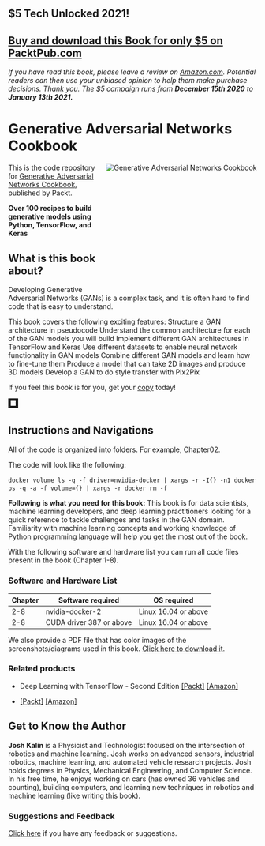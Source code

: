 ## $5 Tech Unlocked 2021!
[Buy and download this Book for only $5 on PacktPub.com](https://www.packtpub.com/product/generative-adversarial-networks-cookbook/9781789139907)
-----
*If you have read this book, please leave a review on [Amazon.com](https://www.amazon.com/gp/product/1789139902).     Potential readers can then use your unbiased opinion to help them make purchase decisions. Thank you. The $5 campaign         runs from __December 15th 2020__ to __January 13th 2021.__*

# Generative Adversarial Networks Cookbook

<a href="https://www.packtpub.com/big-data-and-business-intelligence/generative-adversarial-networks-cookbook?utm_source=github&utm_medium=repository&utm_campaign=9781789139907 "><img src="https://d1ldz4te4covpm.cloudfront.net/sites/default/files/imagecache/ppv4_main_book_cover/9781789139907.png" alt="Generative Adversarial Networks Cookbook" height="256px" align="right"></a>

This is the code repository for [Generative Adversarial Networks Cookbook](https://www.packtpub.com/big-data-and-business-intelligence/generative-adversarial-networks-cookbook?utm_source=github&utm_medium=repository&utm_campaign=9781789139907 ), published by Packt.

**Over 100 recipes to build generative models using Python, TensorFlow, and Keras**

## What is this book about?
Developing Generative Adversarial Networks (GANs) is a complex task, and it is often hard to find code that is easy to understand.

This book covers the following exciting features:
Structure a GAN architecture in pseudocode 
Understand the common architecture for each of the GAN models you will build 
Implement different GAN architectures in TensorFlow and Keras 
Use different datasets to enable neural network functionality in GAN models 
Combine different GAN models and learn how to fine-tune them 
Produce a model that can take 2D images and produce 3D models 
Develop a GAN to do style transfer with Pix2Pix 

If you feel this book is for you, get your [copy](https://www.amazon.com/dp/1789139902) today!

<a href="https://www.packtpub.com/?utm_source=github&utm_medium=banner&utm_campaign=GitHubBanner"><img src="https://raw.githubusercontent.com/PacktPublishing/GitHub/master/GitHub.png" 
alt="https://www.packtpub.com/" border="5" /></a>

## Instructions and Navigations
All of the code is organized into folders. For example, Chapter02.

The code will look like the following:
```
docker volume ls -q -f driver=nvidia-docker | xargs -r -I{} -n1 docker ps -q -a -f volume={} | xargs -r docker rm -f
```

**Following is what you need for this book:**
This book is for data scientists, machine learning developers, and deep learning practitioners looking for a quick reference to tackle challenges and tasks in the GAN domain. Familiarity with machine learning concepts and working knowledge of Python programming language will help you get the most out of the book.

With the following software and hardware list you can run all code files present in the book (Chapter 1-8).
### Software and Hardware List
| Chapter | Software required | OS required |
| -------- | ------------------------------------ | ----------------------------------- |
| 2-8 | nvidia-docker-2  | Linux 16.04  or above |
| 2-8 | CUDA driver 387 or above | Linux 16.04  or above |


We also provide a PDF file that has color images of the screenshots/diagrams used in this book. [Click here to download it](https://www.packtpub.com/sites/default/files/downloads/9781789139907_ColorImages.pdf).

### Related products
* Deep Learning with TensorFlow - Second Edition [[Packt]](https://www.packtpub.com/big-data-and-business-intelligence/deep-learning-tensorflow-second-edition?utm_source=github&utm_medium=repository&utm_campaign=9781788831109 ) [[Amazon]](https://www.amazon.com/dp/1788831101)

*  [[Packt]](https://www.packtpub.com/big-data-and-business-intelligence/keras-deep-learning-cookbook?utm_source=github&utm_medium=repository&utm_campaign=) [[Amazon]](https://www.amazon.com/dp/1788621751)


## Get to Know the Author
**Josh Kalin** is a Physicist and Technologist focused on the intersection of robotics and machine learning. Josh works on advanced sensors, industrial robotics, machine learning, and automated vehicle research projects. Josh holds degrees in Physics, Mechanical Engineering, and Computer Science. In his free time, he enjoys working on cars (has owned 36 vehicles and counting), building computers, and learning new techniques in robotics and machine learning (like writing this book).



### Suggestions and Feedback
[Click here](https://docs.google.com/forms/d/e/1FAIpQLSdy7dATC6QmEL81FIUuymZ0Wy9vH1jHkvpY57OiMeKGqib_Ow/viewform) if you have any feedback or suggestions.


